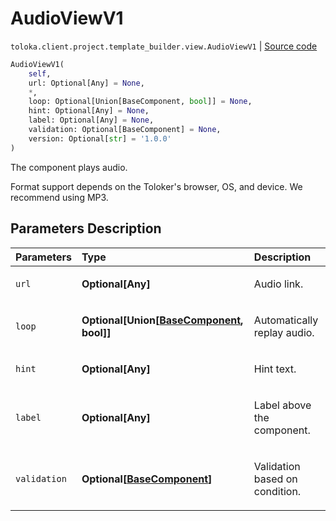 # AudioViewV1
`toloka.client.project.template_builder.view.AudioViewV1` | [Source code](https://github.com/Toloka/toloka-kit/blob/v1.1.3/src/client/project/template_builder/view.py#L107)

```python
AudioViewV1(
    self,
    url: Optional[Any] = None,
    *,
    loop: Optional[Union[BaseComponent, bool]] = None,
    hint: Optional[Any] = None,
    label: Optional[Any] = None,
    validation: Optional[BaseComponent] = None,
    version: Optional[str] = '1.0.0'
)
```

The component plays audio.


Format support depends on the Toloker's browser, OS, and device. We recommend using MP3.

## Parameters Description

| Parameters | Type | Description |
| :----------| :----| :-----------|
`url`|**Optional\[Any\]**|<p>Audio link.</p>
`loop`|**Optional\[Union\[[BaseComponent](toloka.client.project.template_builder.base.BaseComponent.md), bool\]\]**|<p>Automatically replay audio.</p>
`hint`|**Optional\[Any\]**|<p>Hint text.</p>
`label`|**Optional\[Any\]**|<p>Label above the component.</p>
`validation`|**Optional\[[BaseComponent](toloka.client.project.template_builder.base.BaseComponent.md)\]**|<p>Validation based on condition.</p>
